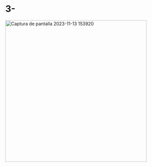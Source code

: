 # 3-
<img width="443" alt="Captura de pantalla 2023-11-13 153920" src="https://github.com/jrzinohe/3-/assets/150485228/1f7e3dd1-4867-4c67-b07c-1f5e4e54d2a5">
